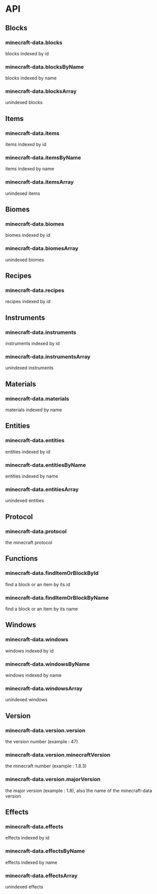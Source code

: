 # API

## Blocks

### minecraft-data.blocks

blocks indexed by id

### minecraft-data.blocksByName

blocks indexed by name

### minecraft-data.blocksArray

unindexed blocks

## Items

### minecraft-data.items

items indexed by id

### minecraft-data.itemsByName

items indexed by name

### minecraft-data.itemsArray

unindexed items

## Biomes

### minecraft-data.biomes

biomes indexed by id

### minecraft-data.biomesArray

unindexed biomes

## Recipes

### minecraft-data.recipes

recipes indexed by id

## Instruments

### minecraft-data.instruments

instruments indexed by id

### minecraft-data.instrumentsArray

unindexed instruments

## Materials

### minecraft-data.materials

materials indexed by name

## Entities

### minecraft-data.entities

entities indexed by id

### minecraft-data.entitiesByName

entities indexed by name

### minecraft-data.entitiesArray

unindexed entities

## Protocol

### minecraft-data.protocol

the minecraft protocol

## Functions

### minecraft-data.findItemOrBlockById

find a block or an item by its id

### minecraft-data.findItemOrBlockByName

find a block or an item by its name

## Windows

### minecraft-data.windows

windows indexed by id

### minecraft-data.windowsByName

windows indexed by name

### minecraft-data.windowsArray

unindexed windows


## Version

### minecraft-data.version.version

the version number (example : 47)

### minecraft-data.version.minecraftVersion

the minecraft number (example : 1.8.3)

### minecraft-data.version.majorVersion

the major version (example : 1.8), also the name of the minecraft-data version

## Effects

### minecraft-data.effects

effects indexed by id

### minecraft-data.effectsByName

effects indexed by name

### minecraft-data.effectsArray

unindexed effects